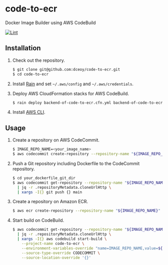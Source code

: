 code-to-ecr
===========

Docker Image Builder using AWS CodeBuild

[![Lint](https://github.com/dceoy/code-to-ecr/actions/workflows/lint.yml/badge.svg)](https://github.com/dceoy/code-to-ecr/actions/workflows/lint.yml)

Installation
------------

1.  Check out the repository.

    ```sh
    $ git clone git@github.com:dceoy/code-to-ecr.git
    $ cd code-to-ecr
    ```

2.  Install [Rain](https://github.com/aws-cloudformation/rain) and set `~/.aws/config` and `~/.aws/credentials`.

3.  Deploy AWS CloudFormation stacks for AWS CodeBuild.

    ```sh
    $ rain deploy backend-of-code-to-ecr.cfn.yml backend-of-code-to-ecr
    ```

4.  Install [AWS CLI](https://aws.amazon.com/cli/).

Usage
-----

1.  Create a repository on AWS CodeCommit.

    ```sh
    $ IMAGE_REPO_NAME=<your_image_name>
    $ aws codecommit create-repository --repository-name "${IMAGE_REPO_NAME}"
    ```

2.  Push a Git repository including Dockerfile to the CodeCommit repository.

    ```sh
    $ cd your_dockerfile_git_dir
    $ aws codecommit get-repository --repository-name "${IMAGE_REPO_NAME}" \
      | jq -r .repositoryMetadata.cloneUrlHttp \
      | xargs -I{} git push {} main
    ```

3.  Create a repository on Amazon ECR.

    ```sh
    $ aws ecr create-repository --repository-name "${IMAGE_REPO_NAME}"
    ```

4.  Start build on CodeBuild.

    ```sh
    $ aws codecommit get-repository --repository-name "${IMAGE_REPO_NAME}" \
      | jq -r .repositoryMetadata.cloneUrlHttp \
      | xargs -I{} aws codebuild start-build \
        --project-name code-to-ecr \
        --environment-variables-override "name=IMAGE_REPO_NAME,value=${IMAGE_REPO_NAME}" \
        --source-type-override CODECOMMIT \
        --source-location-override '{}'
    ```
